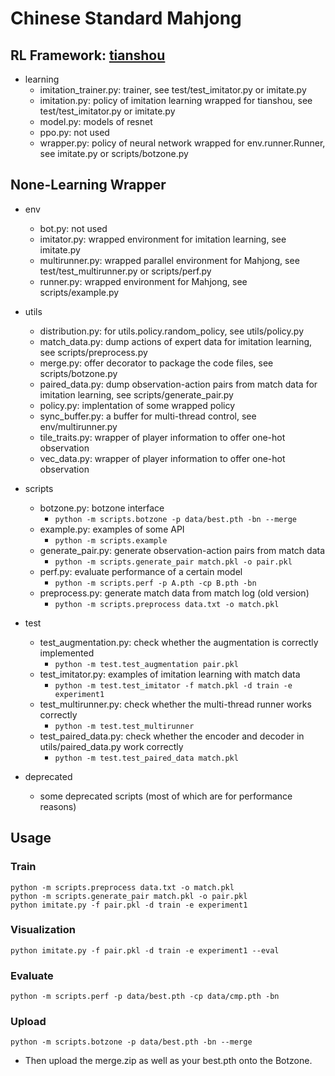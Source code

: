 # Chinese Standard Mahjong

## RL Framework: [tianshou](https://tianshou.readthedocs.io/zh/master/index.html)

+ learning
  + imitation_trainer.py: trainer, see test/test_imitator.py or imitate.py
  + imitation.py: policy of imitation learning wrapped for tianshou, see test/test_imitator.py or imitate.py
  + model.py: models of resnet
  + ppo.py: not used
  + wrapper.py: policy of neural network wrapped for env.runner.Runner, see imitate.py or scripts/botzone.py



## None-Learning Wrapper

+ env
  + bot.py: not used
  + imitator.py: wrapped environment for imitation learning, see imitate.py
  + multirunner.py: wrapped parallel environment for Mahjong, see test/test_multirunner.py or scripts/perf.py
  + runner.py: wrapped environment for Mahjong, see scripts/example.py


+ utils
  + distribution.py: for utils.policy.random_policy, see utils/policy.py
  + match_data.py: dump actions of expert data for imitation learning, see scripts/preprocess.py
  + merge.py: offer decorator to package the code files, see scripts/botzone.py
  + paired_data.py: dump observation-action pairs from match data for imitation learning, see scripts/generate_pair.py
  + policy.py: implentation of some wrapped policy
  + sync_buffer.py: a buffer for multi-thread control, see env/multirunner.py
  + tile_traits.py: wrapper of player information to offer one-hot observation
  + vec_data.py: wrapper of player information to offer one-hot observation


+ scripts
  + botzone.py: botzone interface
    + `python -m scripts.botzone -p data/best.pth -bn --merge`
  + example.py: examples of some API
    + `python -m scripts.example`
  + generate_pair.py: generate observation-action pairs from match data
    + `python -m scripts.generate_pair match.pkl -o pair.pkl  `
  + perf.py: evaluate performance of a certain model
    + `python -m scripts.perf -p A.pth -cp B.pth -bn`
  + preprocess.py: generate match data from match log (old version)
    + `python -m scripts.preprocess data.txt -o match.pkl`


+ test
  + test_augmentation.py: check whether the augmentation is correctly implemented
    + `python -m test.test_augmentation pair.pkl`
  + test_imitator.py: examples of imitation learning with match data
    + `python -m test.test_imitator -f match.pkl -d train -e experiment1 `
  + test_multirunner.py: check whether the multi-thread runner works correctly
    + `python -m test.test_multirunner` 
  + test_paired_data.py: check whether the encoder and decoder in utils/paired_data.py work correctly
    + `python -m test.test_paired_data match.pkl`
  

+ deprecated
  + some deprecated scripts (most of which are for performance reasons)



## Usage

### Train

```shell
python -m scripts.preprocess data.txt -o match.pkl
python -m scripts.generate_pair match.pkl -o pair.pkl
python imitate.py -f pair.pkl -d train -e experiment1
```

### Visualization

```shell
python imitate.py -f pair.pkl -d train -e experiment1 --eval
```

### Evaluate

```shell
python -m scripts.perf -p data/best.pth -cp data/cmp.pth -bn
```

### Upload

```shell
python -m scripts.botzone -p data/best.pth -bn --merge
```

+ Then upload the merge.zip as well as your best.pth onto the Botzone.